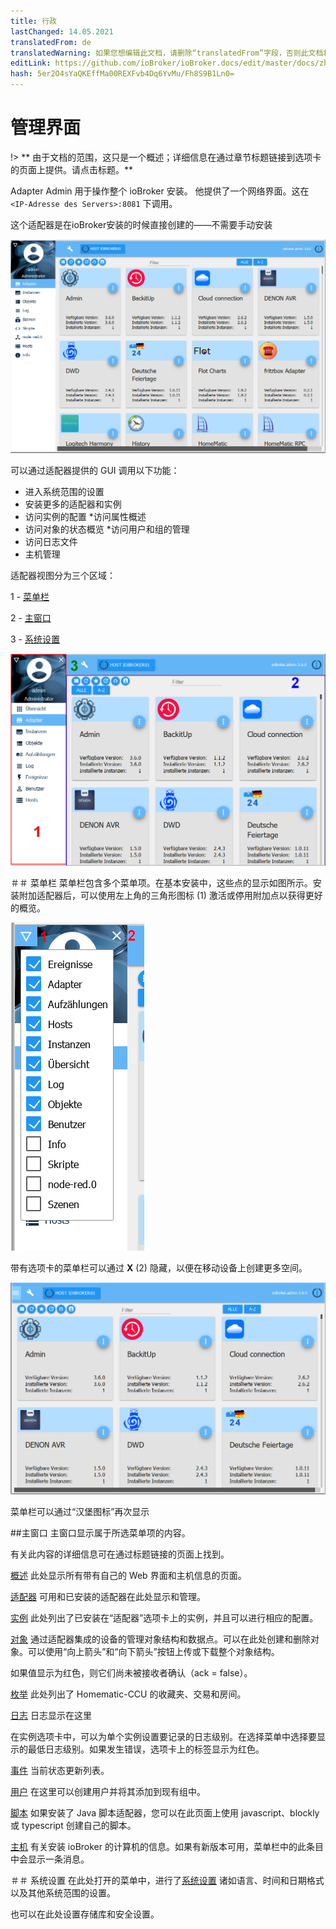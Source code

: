 ```yaml
---
title: 行政
lastChanged: 14.05.2021
translatedFrom: de
translatedWarning: 如果您想编辑此文档，请删除“translatedFrom”字段，否则此文档将再次自动翻译
editLink: https://github.com/ioBroker/ioBroker.docs/edit/master/docs/zh-cn/admin/README.md
hash: 5er2O4sYaQKEffMa00REXFvb4Dq6YvMu/Fh8S9B1Ln0=
---
```

# 管理界面
!> ** 由于文档的范围，这只是一个概述；详细信息在通过章节标题链接到选项卡的页面上提供。请点击标题。**

Adapter Admin 用于操作整个 ioBroker 安装。
他提供了一个网络界面。这在 ``<IP-Adresse des Servers>:8081`` 下调用。

这个适配器是在ioBroker安装的时候直接创建的——不需要手动安装

![磁贴视图中的管理员](../../de/admin/media/ADMIN_Adapter_Kachel.png)

可以通过适配器提供的 GUI 调用以下功能：

* 进入系统范围的设置
* 安装更多的适配器和实例
* 访问实例的配置
*访问属性概述
* 访问对象的状态概览
*访问用户和组的管理
* 访问日志文件
* 主机管理

适配器视图分为三个区域：

1 - [菜单栏](#menüleiste)

2 - [主窗口](#das-hauptfenster)

3 - [系统设置](#systemeinstellungen)

![管理员结构](../../de/admin/media/ADMIN_Screen_numbers.png)

＃＃ 菜单栏
菜单栏包含多个菜单项。在基本安装中，这些点的显示如图所示。安装附加适配器后，可以使用左上角的三角形图标 (1) 激活或停用附加点以获得更好的概览。

![菜单项](../../de/admin/media/ADMIN_Screen01_menuitems_numbers.png)

带有选项卡的菜单栏可以通过 **X** (2) 隐藏，以便在移动设备上创建更多空间。

![菜单折叠](../../de/admin/media/ADMIN_Screen01_menucollapsed.png)

菜单栏可以通过“汉堡图标”再次显示

##主窗口
主窗口显示属于所选菜单项的内容。

有关此内容的详细信息可在通过标题链接的页面上找到。

[概述](https://www.iobroker.net/#de/documentation/admin/overview.md) 此处显示所有带有自己的 Web 界面和主机信息的页面。

[适配器](https://www.iobroker.net/#de/documentation/admin/adapter.md) 可用和已安装的适配器在此处显示和管理。

[实例](https://www.iobroker.net/#de/documentation/admin/instances.md) 此处列出了已安装在“适配器”选项卡上的实例，并且可以进行相应的配置。

[对象](https://www.iobroker.net/#de/documentation/admin/objects.md) 通过适配器集成的设备的管理对象结构和数据点。可以在此处创建和删除对象。可以使用“向上箭头”和“向下箭头”按钮上传或下载整个对象结构。

如果值显示为红色，则它们尚未被接收者确认（ack = false）。

[枚举](https://www.iobroker.net/#de/documentation/admin/enums.md) 此处列出了 Homematic-CCU 的收藏夹、交易和房间。

[日志](https://www.iobroker.net/#de/documentation/admin/log.md) 日志显示在这里

在实例选项卡中，可以为单个实例设置要记录的日志级别。在选择菜单中选择要显示的最低日志级别。如果发生错误，选项卡上的标签显示为红色。

[事件](https://www.iobroker.net/#de/documentation/admin/events.md) 当前状态更新列表。

[用户](https://www.iobroker.net/#de/documentation/admin/users.md) 在这里可以创建用户并将其添加到现有组中。

[脚本](scripts.md) 如果安装了 Java 脚本适配器，您可以在此页面上使用 javascript、blockly 或 typescript 创建自己的脚本。

[主机](https://www.iobroker.net/#de/documentation/admin/hosts.md) 有关安装 ioBroker 的计算机的信息。如果有新版本可用，菜单栏中的此条目中会显示一条消息。

＃＃ 系统设置
在此处打开的菜单中，进行了[系统设置](https://www.iobroker.net/#de/documentation/admin/settings.md) 诸如语言、时间和日期格式以及其他系统范围的设置。

也可以在此处设置存储库和安全设置。

[Übersicht]: https://www.iobroker.net/#de/documentation/admin/overview.md

[Adapter]: https://www.iobroker.net/#de/documentation/admin/adapter.md

[Instanzen]: https://www.iobroker.net/#de/documentation/admin/instances.md

[Objekte]: https://www.iobroker.net/#de/documentation/admin/objects.md

[Aufzählungen]: https://www.iobroker.net/#de/documentation/admin/enums.md

[Log]: https://www.iobroker.net/#de/documentation/admin/log.md

[Ereignisse]: https://www.iobroker.net/#de/documentation/admin/events.md

[Benutzer]: https://www.iobroker.net/#de/documentation/admin/users.md

[Hosts]: https://www.iobroker.net/#de/documentation/admin/hosts.md

[Systemeinstellungen]: https://www.iobroker.net/#de/documentation/admin/settings.md